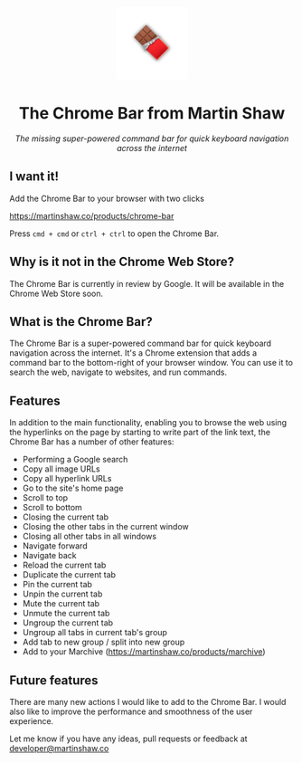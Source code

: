 <center>
<img src="/public/icons/128x128.png" width="128" height="128" />
<h1>The Chrome Bar from Martin Shaw</h1>
<i>The missing super-powered command bar for quick keyboard navigation across the internet</i> 
</center>

## I want it!

Add the Chrome Bar to your browser with two clicks

https://martinshaw.co/products/chrome-bar

Press `cmd + cmd` or `ctrl + ctrl` to open the Chrome Bar.

## Why is it not in the Chrome Web Store?

The Chrome Bar is currently in review by Google. It will be available in the Chrome Web Store soon.

## What is the Chrome Bar?

The Chrome Bar is a super-powered command bar for quick keyboard navigation across the internet. It's a Chrome extension that adds a command bar to the bottom-right of your browser window. You can use it to search the web, navigate to websites, and run commands.

## Features

In addition to the main functionality, enabling you to browse the web using the hyperlinks on the page by starting to write part of the link text, the Chrome Bar has a number of other features:

* Performing a Google search
* Copy all image URLs
* Copy all hyperlink URLs
* Go to the site's home page
* Scroll to top
* Scroll to bottom
* Closing the current tab
* Closing the other tabs in the current window
* Closing all other tabs in all windows
* Navigate forward
* Navigate back
* Reload the current tab
* Duplicate the current tab
* Pin the current tab
* Unpin the current tab
* Mute the current tab
* Unmute the current tab
* Ungroup the current tab
* Ungroup all tabs in current tab's group
* Add tab to new group / split into new group
* Add to your Marchive (https://martinshaw.co/products/marchive)

## Future features

There are many new actions I would like to add to the Chrome Bar. I would also like to improve the performance and smoothness of the user experience. 

Let me know if you have any ideas, pull requests or feedback at developer@martinshaw.co